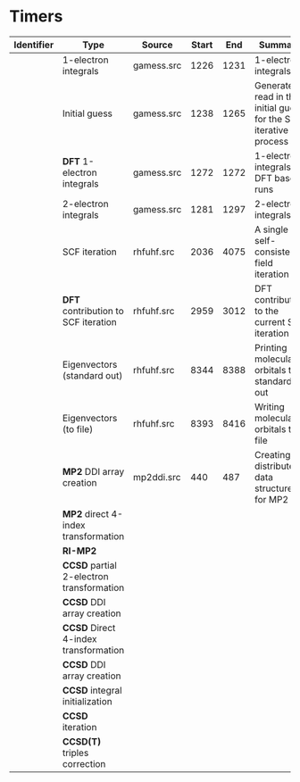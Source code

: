 # Timers

|Identifier|Type|Source|Start|End|Summary|Priority|
|---|---|---|---|---|---|---|
||1-electron integrals|gamess.src|1226|1231|1-electron integrals|Medium|
||Initial guess	|gamess.src|1238|1265|Generate or read in the initial guess for the SCF iterative process|Medium|
||**DFT** 1-electron integrals|gamess.src|1272|1272|1-electron integrals for DFT based runs|Medium|
||2-electron integrals|gamess.src|1281|1297|2-electron integrals|Medium|
||SCF iteration|rhfuhf.src|2036|4075|A single self-consistent field iteration|High|
||**DFT** contribution to SCF iteration|rhfuhf.src|2959|3012|DFT contribution to the current SCF iteration|High|
||Eigenvectors (standard out)|rhfuhf.src|8344|8388|Printing molecular orbitals to standard out|Low|
||Eigenvectors (to file)|rhfuhf.src|8393|8416|Writing molecular orbitals to file|Low|
||**MP2** DDI array creation|mp2ddi.src|440|487|Creating distributed data structures for MP2|High|
||**MP2** direct 4-index transformation|||||High|
||**RI-MP2**|||||High|
||**CCSD** partial 2-electron transformation|||||High|
||**CCSD** DDI array creation|||||High|
||**CCSD** Direct 4-index transformation|||||High|
||**CCSD** DDI array creation|||||High|
||**CCSD** integral initialization|||||High|
||**CCSD** iteration|||||High|
||**CCSD(T)** triples correction|||||High|